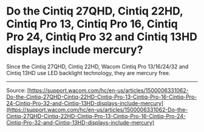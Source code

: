 # Do the Cintiq 27QHD, Cintiq 22HD, Cintiq Pro 13, Cintiq Pro 16, Cintiq Pro 24, Cintiq Pro 32 and Cintiq 13HD displays include mercury?

Since the Cintiq 27QHD, Cintiq 22HD, Wacom Cintiq Pro 13/16/24/32 and Cintiq 13HD use LED backlight technology, they are mercury free.

---
Source: [https://support.wacom.com/hc/en-us/articles/1500006331062-Do-the-Cintiq-27QHD-Cintiq-22HD-Cintiq-Pro-13-Cintiq-Pro-16-Cintiq-Pro-24-Cintiq-Pro-32-and-Cintiq-13HD-displays-include-mercury](https://support.wacom.com/hc/en-us/articles/1500006331062-Do-the-Cintiq-27QHD-Cintiq-22HD-Cintiq-Pro-13-Cintiq-Pro-16-Cintiq-Pro-24-Cintiq-Pro-32-and-Cintiq-13HD-displays-include-mercury)
